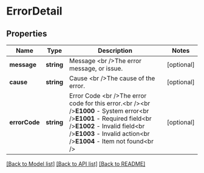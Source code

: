# ErrorDetail

## Properties
Name | Type | Description | Notes
------------ | ------------- | ------------- | -------------
**message** | **string** | Message &lt;br /&gt;The error message, or issue. | [optional] 
**cause** | **string** | Cause &lt;br /&gt;The cause of the error. | [optional] 
**errorCode** | **string** | Error Code &lt;br /&gt;The error code for this error.&lt;br /&gt;&lt;br /&gt;**E1000** - System error&lt;br /&gt;**E1001** - Required field&lt;br /&gt;**E1002** - Invalid field&lt;br /&gt;**E1003** - Invalid action&lt;br /&gt;**E1004** - Item not found&lt;br /&gt; | [optional] 

[[Back to Model list]](../../README.md#documentation-for-models) [[Back to API list]](../../README.md#documentation-for-api-endpoints) [[Back to README]](../../README.md)

